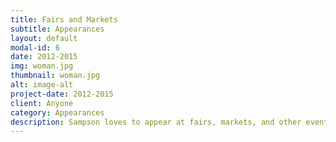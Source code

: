 ```yaml
---
title: Fairs and Markets
subtitle: Appearances
layout: default
modal-id: 6
date: 2012-2015
img: woman.jpg
thumbnail: woman.jpg
alt: image-alt
project-date: 2012-2015
client: Anyone
category: Appearances
description: Sampson loves to appear at fairs, markets, and other events. He always attracts crowds and keeps people coming back week after week.
---
```

